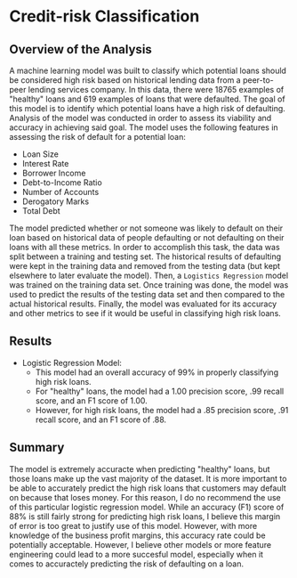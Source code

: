# Credit-risk Classification

## Overview of the Analysis

A machine learning model was built to classify which potential loans should be considered high risk based on historical lending data from a peer-to-peer lending services company. In this data, there were 18765 examples of "healthy" loans and 619 examples of loans that were defaulted. The goal of this model is to identify which potential loans have a high risk of defaulting.
Analysis of the model was conducted in order to assess its viability and accuracy in achieving said goal. 
The model uses the following features in assessing the risk of default for a potential loan:
* Loan Size
* Interest Rate
* Borrower Income
* Debt-to-Income Ratio
* Number of Accounts
* Derogatory Marks
* Total Debt

The model predicted whether or not someone was likely to default on their loan based on historical data of people defaulting or not defaulting on their loans with all these metrics. 
In order to accomplish this task, the data was split between a training and testing set. The historical results of defaulting were kept in the training data and removed from the testing data (but kept elsewhere to later evaluate the model).
Then, a `Logistics Regression` model was trained on the training data set. Once training was done, the model was used to predict the results of the testing data set and then compared to the actual historical results. Finally, the model was evaluated for its accuracy and other metrics to see if it would be useful in classifying high risk loans.

## Results

* Logistic Regression Model:
    * This model had an overall accuracy of 99% in properly classifying high risk loans.
    * For "healthy" loans, the model had a 1.00 precision score, .99 recall score, and an F1 score of 1.00.
    * However, for high risk loans, the model had a .85 precision score, .91 recall score, and an F1 score of .88.

## Summary

The model is extremely accuracte when predicting "healthy" loans, but those loans make up the vast majority of the dataset. It is more important to be able to accurately predict the high risk loans that customers may default on because that loses money. 
For this reason, I do no recommend the use of this particular logistic regression model. While an accuracy (F1) score of 88% is still fairly strong for predicting high risk loans, I believe this margin of error is too great to justify use of this model. However, with more knowledge of the business profit margins, this accuracy rate could be potentially acceptable. However, I believe other models or more feature engineering could lead to a more succesful model, especially when it comes to accuractely predicting the risk of defaulting on a loan. 
